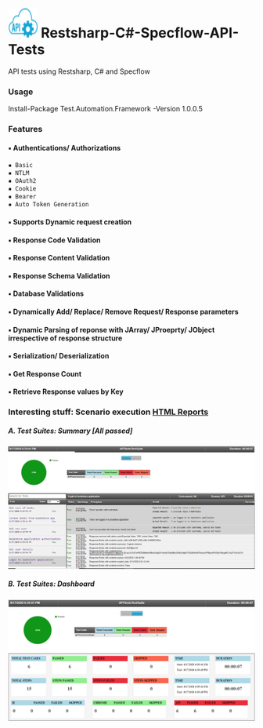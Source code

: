 # <img src="https://github.com/SandeepDhamale1905/SandeepDhamaleProfile/blob/master/Logos/Api_small_1.png" alt="API C# Restsharp" width="60" height="60"> Restsharp-C#-Specflow-API-Tests
API tests using Restsharp, C# and Specflow

### Usage
Install-Package Test.Automation.Framework -Version 1.0.0.5

### Features
#### ▪ Authentications/ Authorizations
    ▪ Basic 
    ▪ NTLM 
    ▪ OAuth2
    ▪ Cookie
    ▪ Bearer
    ▪ Auto Token Generation
#### ▪ Supports Dynamic request creation
#### ▪ Response Code Validation
#### ▪ Response Content Validation
#### ▪ Response Schema Validation
#### ▪ Database Validations
#### ▪ Dynamically Add/ Replace/ Remove Request/ Response parameters
#### ▪ Dynamic Parsing of reponse with JArray/ JProeprty/ JObject irrespective of response structure
#### ▪ Serialization/ Deserialization
#### ▪ Get Response Count
#### ▪ Retrieve Response values by Key



### Interesting stuff: Scenario execution [HTML Reports](https://github.com/SandeepDhamale19/Restsharp-API-Tests/tree/master/TestAutomation.APITests/Results)
##### A. Test Suites: Summary [All passed]
 <kbd>![](TestAutomation.APITests/Results/ExecutionReport_API_Pass_Summary.PNG)</kbd>
 <!--<img src="TestAutomation.UITests/Results/ExecutionReport_Pass_Summary.PNG"  width="1000" height="600">-->
 
##### B. Test Suites: Dashboard
  <kbd>![](TestAutomation.APITests/Results/ExecutionReport_API_Pass_Dashboard.PNG)<kbd>

 
